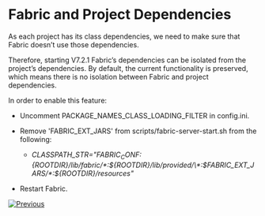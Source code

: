 # Fabric and Project Dependencies

As each project has its class dependencies, we need to make sure that Fabric doesn’t use those dependencies. 

Therefore, starting V7.2.1 Fabric’s dependencies can be isolated from the project’s dependencies. By default, the current functionality is preserved, which means there is no isolation between Fabric and project dependencies.

In order to enable this feature:

- Uncomment PACKAGE_NAMES_CLASS_LOADING_FILTER in config.ini.

- Remove 'FABRIC_EXT_JARS' from scripts/fabric-server-start.sh from the following:
  - *CLASSPATH_STR="$FABRIC_CONF:${ROOTDIR}/lib/fabric/\*:${ROOTDIR}/lib/provided/\*:$FABRIC_EXT_JARS/\*:${ROOTDIR}/resources"*

- Restart Fabric.

[![Previous](/articles/images/Previous.png)](/articles/COE/Fabric_Implementation_Best_Practices/best_practice_broadway.md) 

